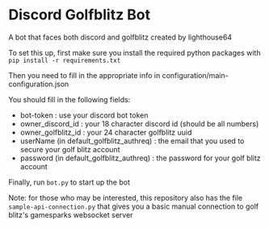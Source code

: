 # Discord Golfblitz Bot
A bot that faces both discord and golfblitz created by lighthouse64

To set this up, first make sure you install the required python packages with `pip install -r requirements.txt`

Then you need to fill in the appropriate info in configuration/main-configuration.json

You should fill in the following fields:
* bot-token : use your discord bot token
* owner_discord_id : your 18 character discord id (should be all numbers)
* owner_golfblitz_id : your 24 character golfblitz uuid
* userName (in default_golfblitz_authreq) : the email that you used to secure your golf blitz account
* password (in default_golfblitz_authreq) : the password for your golf blitz account

Finally, run `bot.py` to start up the bot

Note: for those who may be interested, this repository also has the file `sample-api-connection.py` that gives you a basic manual connection to golf blitz's gamesparks websocket server